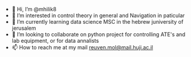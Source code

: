 - 👋 Hi, I’m @mhilik8
- 👀 I’m interested in control theory in general and Navigation in paticular
- 🌱 I’m currently learning data science MSC in the hebrew juniversity of jerusalem
- 💞️ I’m looking to collaborate on python project for controlling ATE's and lab equipment, or for data annalists
- 📫 How to reach me at my mail reuven.mol@mail.huji.ac.il

<!---
mhilik8/mhilik8 is a ✨ special ✨ repository because its `README.md` (this file) appears on your GitHub profile.
You can click the Preview link to take a look at your changes.
--->

